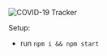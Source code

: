 ![COVID-19 Tracker](https://i.ibb.co/X87BqVY/Screenshot-2020-04-13-at-10-14-58.png)


Setup:
- run ```npm i && npm start```
